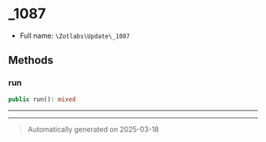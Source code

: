 
# _1087





* Full name: `\Zotlabs\Update\_1087`




## Methods


### run



```php
public run(): mixed
```












***


***
> Automatically generated on 2025-03-18

